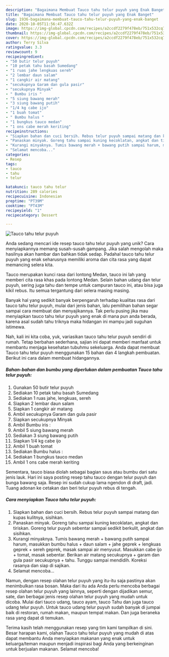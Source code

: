 ```yaml
---
description: "Bagaimana Membuat Tauco tahu telur puyuh yang Enak Banget"
title: "Bagaimana Membuat Tauco tahu telur puyuh yang Enak Banget"
slug: 1936-bagaimana-membuat-tauco-tahu-telur-puyuh-yang-enak-banget
date: 2020-10-05T11:56:47.632Z
image: https://img-global.cpcdn.com/recipes/a2ccdf2279f478eb/751x532cq70/tauco-tahu-telur-puyuh-foto-resep-utama.jpg
thumbnail: https://img-global.cpcdn.com/recipes/a2ccdf2279f478eb/751x532cq70/tauco-tahu-telur-puyuh-foto-resep-utama.jpg
cover: https://img-global.cpcdn.com/recipes/a2ccdf2279f478eb/751x532cq70/tauco-tahu-telur-puyuh-foto-resep-utama.jpg
author: Terry Silva
ratingvalue: 3.3
reviewcount: 9
recipeingredient:
- "50 butir telur puyuh"
- "10 petak tahu basah Sumedang"
- "1 ruas jahe lengkuas sereh"
- "2 lembar daun salam"
- "1 cangkir air matang"
- "secukupnya Garam dan gula pasir"
- "secukupnya Minyak"
- " Bumbu iris "
- "5 siung bawang merah"
- "3 siung bawang putih"
- "1/4 kg cabe ijo"
- "1 buah tomat"
- " Bumbu halus "
- "1 bungkus tauco medan"
- "1 ons cabe merah keriting"
recipeinstructions:
- "Siapkan bahan dan cuci bersih. Rebus telur puyuh sampai matang dan kupas kulitnya, sisihkan."
- "Panaskan minyak. Goreng tahu sampai kuning kecoklatan, angkat dan tiriskan. Goreng telur puyuh sebentar sampai sedikit berkulit, angkat dan sisihkan."
- "Kurangi minyaknya. Tumis bawang merah + bawang putih sampai harum, masukkan bumbu halus + daun salam + jahe geprek + lengkuas geprek + sereh geprek, masak sampai air menyusut. Masukkan cabe ijo + tomat, masak sebentar. Berikan air matang secukupnya + garam dan gula pasir secukupnya + tahu. Tunggu sampai mendidih. Koreksi rasanya dan siap di sajikan."
- "Selamat mencoba..."
categories:
- Resep
tags:
- tauco
- tahu
- telur

katakunci: tauco tahu telur 
nutrition: 289 calories
recipecuisine: Indonesian
preptime: "PT39M"
cooktime: "PT43M"
recipeyield: "1"
recipecategory: Dessert

---
```



![Tauco tahu telur puyuh](https://img-global.cpcdn.com/recipes/a2ccdf2279f478eb/751x532cq70/tauco-tahu-telur-puyuh-foto-resep-utama.jpg)

Anda sedang mencari ide resep tauco tahu telur puyuh yang unik? Cara menyiapkannya memang susah-susah gampang. Jika salah mengolah maka hasilnya akan hambar dan bahkan tidak sedap. Padahal tauco tahu telur puyuh yang enak seharusnya memiliki aroma dan cita rasa yang dapat memancing selera kita.

Tauco merupakan kunci rasa dari lontong Medan, tauco ini lah yang memberi cita rasa khas pada lontong Medan. Selain bahan udang dan telur puyuh, sering juga tahu dan tempe untuk campuran tauco ini, atau bisa juga kikil rebus. Itu semua tergantung dari selera masing masing.

Banyak hal yang sedikit banyak berpengaruh terhadap kualitas rasa dari tauco tahu telur puyuh, mulai dari jenis bahan, lalu pemilihan bahan segar sampai cara membuat dan menyajikannya. Tak perlu pusing jika mau menyiapkan tauco tahu telur puyuh yang enak di mana pun anda berada, karena asal sudah tahu triknya maka hidangan ini mampu jadi suguhan istimewa.


Nah, kali ini kita coba, yuk, variasikan tauco tahu telur puyuh sendiri di rumah. Tetap berbahan sederhana, sajian ini dapat memberi manfaat untuk membantu menjaga kesehatan tubuhmu sekeluarga. Anda dapat membuat Tauco tahu telur puyuh menggunakan 15 bahan dan 4 langkah pembuatan. Berikut ini cara dalam membuat hidangannya.

<!--inarticleads1-->

##### Bahan-bahan dan bumbu yang diperlukan dalam pembuatan Tauco tahu telur puyuh:

1. Gunakan 50 butir telur puyuh
1. Sediakan 10 petak tahu basah Sumedang
1. Sediakan 1 ruas jahe, lengkuas, sereh
1. Siapkan 2 lembar daun salam
1. Siapkan 1 cangkir air matang
1. Ambil secukupnya Garam dan gula pasir
1. Siapkan secukupnya Minyak
1. Ambil  Bumbu iris :
1. Ambil 5 siung bawang merah
1. Sediakan 3 siung bawang putih
1. Siapkan 1/4 kg cabe ijo
1. Ambil 1 buah tomat
1. Sediakan  Bumbu halus :
1. Sediakan 1 bungkus tauco medan
1. Ambil 1 ons cabe merah keriting


Sementara, tauco biasa diolah sebagai bagian saus atau bumbu dari satu jenis lauk. Hari ini saya posting resep tahu tauco dengan telur puyuh dan bunga bawang saja. Resep ini sudah cukup lama ngendon di draft, jadi. Tuang adonan ke cetakan dan beri telur puyuh rebus di tengah. 

<!--inarticleads2-->

##### Cara menyiapkan Tauco tahu telur puyuh:

1. Siapkan bahan dan cuci bersih. Rebus telur puyuh sampai matang dan kupas kulitnya, sisihkan.
1. Panaskan minyak. Goreng tahu sampai kuning kecoklatan, angkat dan tiriskan. Goreng telur puyuh sebentar sampai sedikit berkulit, angkat dan sisihkan.
1. Kurangi minyaknya. Tumis bawang merah + bawang putih sampai harum, masukkan bumbu halus + daun salam + jahe geprek + lengkuas geprek + sereh geprek, masak sampai air menyusut. Masukkan cabe ijo + tomat, masak sebentar. Berikan air matang secukupnya + garam dan gula pasir secukupnya + tahu. Tunggu sampai mendidih. Koreksi rasanya dan siap di sajikan.
1. Selamat mencoba...


Namun, dengan resep olahan telur puyuh yang itu-itu saja pastinya akan menimbulkan rasa bosan. Maka dari itu ada Anda perlu mencoba berbagai resep olahan telur puyuh yang lainnya, seperti dengan dijadikan semur, sate, dan berbagai jenis resep olahan telur puyuh yang mudah untuk dicoba. Mulai dari tauco udang, tauco ayam, tauco Tahu dan juga tauco udang telur puyuh. Untuk tauco udang telur puyuh sudah banyak di jumpai baik di restoran, rumah makan, maupun tempat makan. Dan juga beraneka rasa yang dapat di temukan. 

Terima kasih telah menggunakan resep yang tim kami tampilkan di sini. Besar harapan kami, olahan Tauco tahu telur puyuh yang mudah di atas dapat membantu Anda menyiapkan makanan yang enak untuk keluarga/teman maupun menjadi inspirasi bagi Anda yang berkeinginan untuk berjualan makanan. Selamat mencoba!
